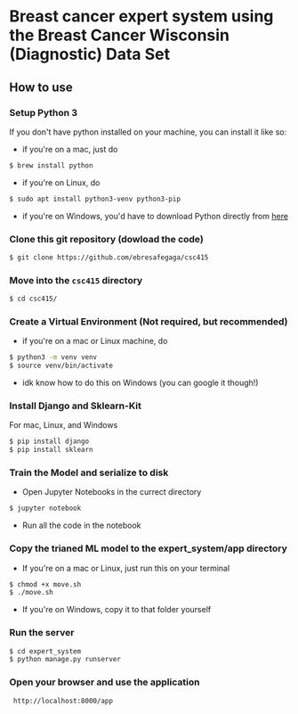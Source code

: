 # Breast cancer expert system using the Breast Cancer Wisconsin (Diagnostic) Data Set


## How to use 

### Setup Python 3

If you don't have python installed on your machine, you can install it like so:

- if you're on a mac, just do

```bash
$ brew install python
```

- if you're on Linux, do
```bash 
$ sudo apt install python3-venv python3-pip
```
- if you're on Windows, you'd have to download Python directly from [here](https://www.python.org/downloads/windows/) 

### Clone this git repository (dowload the code)

```bash
$ git clone https://github.com/ebresafegaga/csc415
```

### Move into the `csc415` directory
```bash 
$ cd csc415/
```

### Create a Virtual Environment (Not required, but recommended)

- if you're on a mac or Linux machine, do
```bash 
$ python3 -m venv venv
$ source venv/bin/activate
```
- idk know how to do this on Windows (you can google it though!)

### Install Django and Sklearn-Kit
For mac, Linux, and Windows 
```bash 
$ pip install django 
$ pip install sklearn
```

### Train the Model and serialize to disk 
- Open Jupyter Notebooks in the currect directory
```bash 
$ jupyter notebook
```
- Run all the code in the notebook

### Copy the trianed ML model to the expert_system/app directory
- If you're on a mac or Linux, just run this on your terminal
```bash 
$ chmod +x move.sh
$ ./move.sh
```

- If you're on Windows, copy it to that folder yourself 

### Run the server 

```bash 
$ cd expert_system
$ python manage.py runserver
```

### Open your browser and use the application

```bash
 http://localhost:8000/app
```
